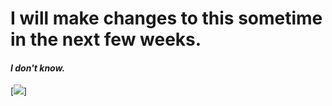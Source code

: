 # I will make changes to this sometime in the next few weeks.
#### *I don't know.*

[<img src="https://discordapp.com/api/guilds/333211307635507201/widget.json?style=shield">]
